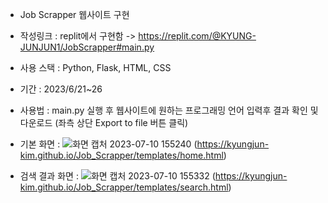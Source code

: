 - Job Scrapper 웹사이트 구현
- 작성링크 : replit에서 구현함 -> https://replit.com/@KYUNG-JUNJUN1/JobScrapper#main.py
- 사용 스택 : Python, Flask, HTML, CSS
- 기간 : 2023/6/21~26
- 사용법 : main.py 실행 후 웹사이트에 원하는 프로그래밍 언어 입력후 결과 확인 및 다운로드 (좌측 상단 Export to file 버튼 클릭)
- 기본 화면 :
![화면 캡처 2023-07-10 155240](https://github.com/kyungjun-kim/Projects/assets/58836568/f4f9834d-a76e-43c2-9dfe-3d4139e0e7c0)
(https://kyungjun-kim.github.io/Job_Scrapper/templates/home.html)

- 검색 결과 화면 :
![화면 캡처 2023-07-10 155332](https://github.com/kyungjun-kim/Projects/assets/58836568/9c9d8c65-e363-4230-8699-9fe93cab0fbb)
(https://kyungjun-kim.github.io/Job_Scrapper/templates/search.html)

